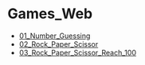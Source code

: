 # Games_Web

- [01_Number_Guessing](https://ahmed-mo1300.github.io/number-guessing-01)
- [02_Rock_Paper_Scissor](https://ahmed-mo1300.github.io/rock-paper-scissor-02)
- [03_Rock_Paper_Scissor_Reach_100](https://ahmed-mo1300.github.io/Rock-Paper-Scissor-Reach-100-03)
